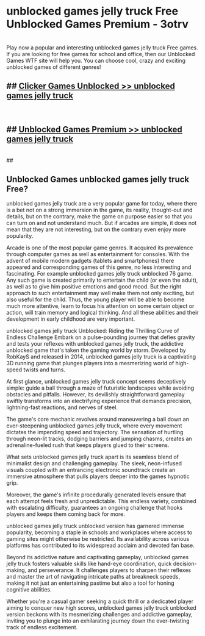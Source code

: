 # unblocked games jelly truck Free Unblocked Games Premium - 3otrv <br>
<br>
Play now a popular and interesting unblocked games jelly truck Free games. If you are looking for free games for school and office, then our Unblocked Games WTF site will help you. You can choose cool, crazy and exciting unblocked games of different genres!


## ##  [Clicker Games Unblocked >> unblocked games jelly truck](http://freeplayer.one?title=unblocked_games_jelly_truck&ref=M1)
  <br>

##  ## [Unblocked Games Premium >> unblocked games jelly truck](http://freeplayer.one?title=unblocked_games_jelly_truck&ref=M1)
  <br>
  ##



## Unblocked Games unblocked games jelly truck Free?

unblocked games jelly truck are a very popular game for today, where there is a bet not on a strong immersion in the game, its reality, thought-out and details, but on the contrary, make the game on purpose easier so that you can turn on and not understand much. But if arcades are simple, it does not mean that they are not interesting, but on the contrary even enjoy more popularity.

Arcade is one of the most popular game genres. It acquired its prevalence through computer games as well as entertainment for consoles. With the advent of mobile modern gadgets (tablets and smartphones) there appeared and corresponding games of this genre, no less interesting and fascinating. For example unblocked games jelly truck unblocked 76 game. Any such game is created primarily to entertain the child (or even the adult), as well as to give him positive emotions and good mood. But the right approach to such entertainment may well make them not only exciting, but also useful for the child. Thus, the young player will be able to become much more attentive, learn to focus his attention on some certain object or action, will train memory and logical thinking. And all these abilities and their development in early childhood are very important.

unblocked games jelly truck Unblocked: Riding the Thrilling Curve of Endless Challenge
Embark on a pulse-pounding journey that defies gravity and tests your reflexes with unblocked games jelly truck, the addictive unblocked game that's taken the gaming world by storm. Developed by RobKayS and released in 2014, unblocked games jelly truck is a captivating 3D running game that plunges players into a mesmerizing world of high-speed twists and turns.

At first glance, unblocked games jelly truck concept seems deceptively simple: guide a ball through a maze of futuristic landscapes while avoiding obstacles and pitfalls. However, its devilishly straightforward gameplay swiftly transforms into an electrifying experience that demands precision, lightning-fast reactions, and nerves of steel.

The game's core mechanic revolves around maneuvering a ball down an ever-steepening unblocked games jelly truck, where every movement dictates the impending speed and trajectory. The sensation of hurtling through neon-lit tracks, dodging barriers and jumping chasms, creates an adrenaline-fueled rush that keeps players glued to their screens.

What sets unblocked games jelly truck apart is its seamless blend of minimalist design and challenging gameplay. The sleek, neon-infused visuals coupled with an entrancing electronic soundtrack create an immersive atmosphere that pulls players deeper into the games hypnotic grip.

Moreover, the game's infinite procedurally generated levels ensure that each attempt feels fresh and unpredictable. This endless variety, combined with escalating difficulty, guarantees an ongoing challenge that hooks players and keeps them coming back for more.

unblocked games jelly truck unblocked version has garnered immense popularity, becoming a staple in schools and workplaces where access to gaming sites might otherwise be restricted. Its availability across various platforms has contributed to its widespread acclaim and devoted fan base.

Beyond its addictive nature and captivating gameplay, unblocked games jelly truck fosters valuable skills like hand-eye coordination, quick decision-making, and perseverance. It challenges players to sharpen their reflexes and master the art of navigating intricate paths at breakneck speeds, making it not just an entertaining pastime but also a tool for honing cognitive abilities.

Whether you're a casual gamer seeking a quick thrill or a dedicated player aiming to conquer new high scores, unblocked games jelly truck unblocked version beckons with its mesmerizing challenges and addictive gameplay, inviting you to plunge into an exhilarating journey down the ever-twisting track of endless excitement.
